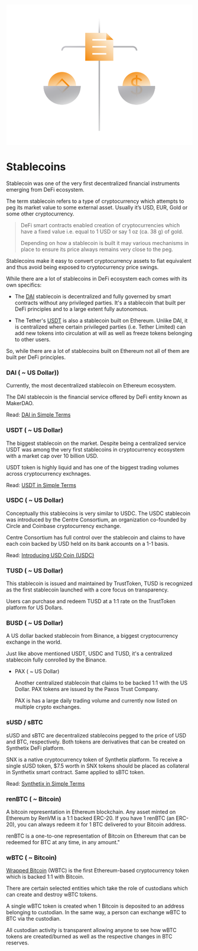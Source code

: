 ![](images/defi2-stablecoins-l.png)

# Stablecoins

Stablecoin was one of the very first decentralized financial instruments emerging from DeFi ecosystem. 

The term stablecoin refers to a type of cryptocurrency which attempts to peg its market value to some external asset. Usually it’s USD, EUR, Gold or some other cryptocurrency.

> DeFi smart contracts enabled creation of cryptocurrencies which have a fixed value i.e. equal to 1 USD or say 1 oz (ca. 38 g) of gold. 
>
> Depending on how a stablecoin is built it may various mechanisms in place to ensure its price always remains very close to the peg. 

Stablecoins make it easy to convert cryptocurrency assets to fiat equivalent and thus avoid being exposed to cryptocurrency price swings.

While there are a lot of stablecoins in DeFi ecosystem each comes with its own specifics:

- The [DAI](/guides/token_guides/makerdao.md) stablecoin is decentralized and fully governed by smart contracts without any privileged parties. It's a stablecoin that built per DeFi principles and to a large extent fully autonomous.

- The Tether's [USDT](/guides/token_guides/tether.md) is also a stablecoin built on Ethereum. Unlike DAI, it is centralized where certain privileged parties (i.e. Tether Limited) can add new tokens into circulation at will as well as freeze tokens belonging to other users.

So, while there are a lot of stablecoins built on Ethereum not all of them are built per DeFi principles.

### DAI ( ~ US Dollar))

Currently, the most decentralized stablecoin on Ethereum ecosystem. 
    
The DAI stablecoin is the financial service offered by DeFi entity known as MakerDAO.
    
Read: [DAI in Simple Terms](/guides/token_guides/makerdao.md)
    
### USDT ( ~ US Dollar)

The biggest stablecoin on the market. Despite being a centralized service USDT was among the very first stablecoins in cryptocurrency ecosystem with a market cap over 10 billion USD.
    
USDT token is highly liquid and has one of the biggest trading volumes across cryptocurrency exchnages.

Read: [USDT in Simple Terms](/guides/token_guides/tether.md)
            
### USDC ( ~ US Dollar)

Conceptually this stablecoins is very similar to USDC. The USDC stablecoin was introduced by the Centre Consortium, an organization co-founded by Circle and Coinbase cryptocurrency exchange.
    
Centre Consortium has full control over the stablecoin and claims to have each coin backed by USD held on its bank accounts on a 1-1 basis.
    
Read: [Introducing USD Coin (USDC)](https://www.centre.io/usdc)
    
### TUSD ( ~ US Dollar)

This stablecoin is issued and maintained by TrustToken, TUSD is recognized as the first stablecoin launched with a core focus on transparency. 
    
Users can purchase and redeem TUSD at a 1:1 rate on the TrustToken platform for US Dollars.
    
### BUSD ( ~ US Dollar)

A US dollar backed stablecoin from Binance, a biggest cryptocurrency exchange in the world. 
    
Just like above mentioned USDT, USDC and TUSD, it's a centralized stablecoin fully conrolled by the Binance.
    
- PAX ( ~ US Dollar)

    Another centralized stablecoin that claims to be backed 1:1 with the US Dollar. PAX tokens are issued by the Paxos Trust Company.
    
    PAX is has a large daily trading volume and currently now listed on multiple crypto exchanges.

### sUSD / sBTC

sUSD and sBTC are decentralized stablecoins pegged to the price of USD and BTC, respectively. Both tokens are derivatives that can be created on Synthetix DeFi platform.
    
SNX is a native cryptocurrency token of Synthetix platform. To receive a single sUSD token, $7.5 worth in SNX tokens should be placed as collateral in Synthetix smart contract. Same applied to sBTC token.

Read: [Synthetix in Simple Terms](/guides/token_guides/synthetix.md)
    
### renBTC  ( ~ Bitcoin)

A bitcoin representation in Ethereum blockchain. Any asset minted on Ethereum by RenVM is a 1:1 backed ERC-20. If you have 1 renBTC (an ERC-20), you can always redeem it for 1 BTC delivered to your Bitcoin address. 
    
renBTC is a one-to-one representation of Bitcoin on Ethereum that can be redeemed for BTC at any time, in any amount." 
    
### wBTC  ( ~ Bitcoin)

[Wrapped Bitcoin](https://www.wbtc.network) (WBTC) is the first Ethereum-based cryptocurrency token which is backed 1:1 with Bitcoin.
    
There are certain selected entities which take the role of custodians which can create and destroy wBTC tokens.
     
A single wBTC token is created when 1 Bitcoin is deposited to an address belonging to custodian. In the same way, a person can exchange wBTC to BTC via the custodian.
     
All custodian activity is transparent allowing anyone to see how wBTC tokens are created/burned as well as the respective changes in BTC reserves.

